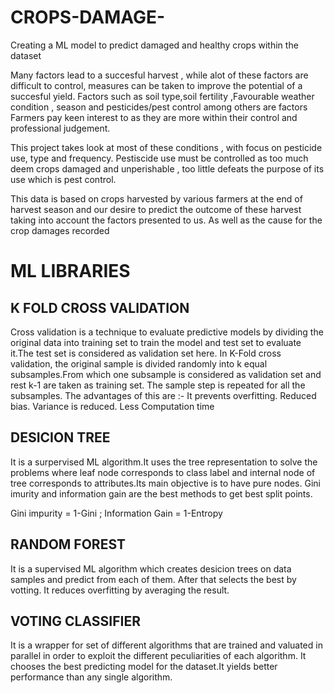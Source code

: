 # CROPS-DAMAGE-
Creating a ML model to predict damaged and healthy crops within the dataset

Many factors lead to a succesful harvest , while alot of these factors are difficult to control, measures can be taken to improve the potential of a succesful yield. Factors such as soil type,soil fertility ,Favourable weather condition , season and pesticides/pest control among others are factors Farmers pay keen interest to as they are more within their control and professional judgement.

This project takes look at most of these conditions , with focus on pesticide use, type and frequency. Pestiscide use must be controlled as too much deem crops damaged and unperishable , too little defeats the purpose of its use which is pest control.

This data is based on crops harvested by various farmers at the end of harvest season and our desire to predict the outcome of these harvest taking into account the factors presented to us. As well as the cause for the crop damages recorded

# ML LIBRARIES

## K FOLD CROSS VALIDATION

Cross validation is a technique to evaluate predictive models by dividing the original data into training set to train the model and test set to evaluate it.The test set is considered as validation set here. In K-Fold cross validation, the original sample is divided randomly into k equal subsamples.From which one subsample is considered as validation set and rest k-1 are taken as training set. The sample step is repeated for all the subsamples. The advantages of this are :- It prevents overfitting. Reduced bias. Variance is reduced. Less Computation time

## DESICION TREE

It is a surpervised ML algorithm.It uses the tree representation to solve the problems where leaf node corresponds to class label and internal node of tree corresponds to attributes.Its main objective is to have pure nodes. Gini imurity and information gain are the best methods to get best split points.

Gini impurity = 1-Gini ; Information Gain = 1-Entropy

## RANDOM FOREST

It is a supervised ML algorithm which creates desicion trees on data samples and predict from each of them. After that selects the best by votting. It reduces overfitting by averaging the result.

## VOTING CLASSIFIER

It is a wrapper for set of different algorithms that are trained and valuated in parallel in order to exploit the different peculiarities of each algorithm. It chooses the best predicting model for the dataset.It yields better performance than any single algorithm.
